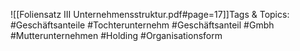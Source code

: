 
![[Foliensatz III Unternehmensstruktur.pdf#page=17]]Tags & Topics:
   #Geschäftsanteile
   #Tochterunternehm
   #Geschäftsanteil
   #Gmbh
   #Mutterunternehmen
   #Holding
   #Organisationsform